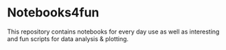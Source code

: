 # Notebooks4fun
This repository contains notebooks for every day use as well as interesting and fun scripts for data analysis &amp; plotting.
